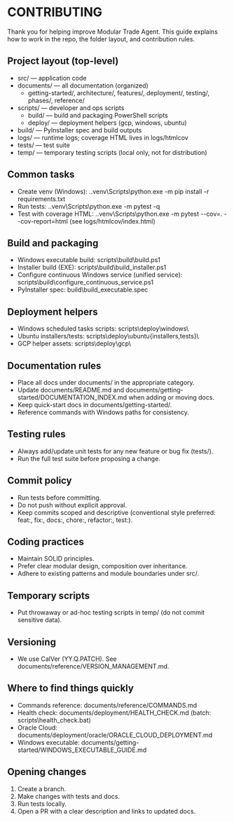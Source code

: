 # CONTRIBUTING

Thank you for helping improve Modular Trade Agent. This guide explains how to work in the repo, the folder layout, and contribution rules.

## Project layout (top-level)
- src/ — application code
- documents/ — all documentation (organized)
  - getting-started/, architecture/, features/, deployment/, testing/, phases/, reference/
- scripts/ — developer and ops scripts
  - build/ — build and packaging PowerShell scripts
  - deploy/ — deployment helpers (gcp, windows, ubuntu)
- build/ — PyInstaller spec and build outputs
- logs/ — runtime logs; coverage HTML lives in logs/htmlcov
- tests/ — test suite
- temp/ — temporary testing scripts (local only, not for distribution)

## Common tasks
- Create venv (Windows): .\.venv\Scripts\python.exe -m pip install -r requirements.txt
- Run tests: .\.venv\Scripts\python.exe -m pytest -q
- Test with coverage HTML: .\.venv\Scripts\python.exe -m pytest --cov=. --cov-report=html (see logs/htmlcov/index.html)

## Build and packaging
- Windows executable build: scripts\build\build.ps1
- Installer build (EXE): scripts\build\build_installer.ps1
- Configure continuous Windows service (unified service): scripts\build\configure_continuous_service.ps1
- PyInstaller spec: build\build_executable.spec

## Deployment helpers
- Windows scheduled tasks scripts: scripts\deploy\windows\
- Ubuntu installers/tests: scripts\deploy\ubuntu\{installers,tests}\
- GCP helper assets: scripts\deploy\gcp\

## Documentation rules
- Place all docs under documents/ in the appropriate category.
- Update documents/README.md and documents/getting-started/DOCUMENTATION_INDEX.md when adding or moving docs.
- Keep quick-start docs in documents/getting-started/.
- Reference commands with Windows paths for consistency.

## Testing rules
- Always add/update unit tests for any new feature or bug fix (tests/).
- Run the full test suite before proposing a change.

## Commit policy
- Run tests before committing.
- Do not push without explicit approval.
- Keep commits scoped and descriptive (conventional style preferred: feat:, fix:, docs:, chore:, refactor:, test:).

## Coding practices
- Maintain SOLID principles.
- Prefer clear modular design, composition over inheritance.
- Adhere to existing patterns and module boundaries under src/.

## Temporary scripts
- Put throwaway or ad-hoc testing scripts in temp/ (do not commit sensitive data).

## Versioning
- We use CalVer (YY.Q.PATCH). See documents/reference/VERSION_MANAGEMENT.md.

## Where to find things quickly
- Commands reference: documents/reference/COMMANDS.md
- Health check: documents/deployment/HEALTH_CHECK.md (batch: scripts\health_check.bat)
- Oracle Cloud: documents/deployment/oracle/ORACLE_CLOUD_DEPLOYMENT.md
- Windows executable: documents/getting-started/WINDOWS_EXECUTABLE_GUIDE.md

## Opening changes
1) Create a branch.
2) Make changes with tests and docs.
3) Run tests locally.
4) Open a PR with a clear description and links to updated docs.
